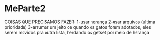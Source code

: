 # MeParte2
COISAS QUE PRECISAMOS FAZER:
1-usar herança
2-usar arquivos (ultima prioridade)
3-arrumar um jeito de quando os gatos forem adotados, eles serem movidos pra outra lista, herdando os getset por meio de herança
